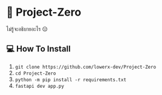 # 📃 Project-Zero
ไม่รู้จะอธิบายอะไร 😑

## 💻 How To Install
1. `git clone https://github.com/lowerx-dev/Project-Zero`
2. `cd Project-Zero`
3. `python -m pip install -r requirements.txt`
4. `fastapi dev app.py`
